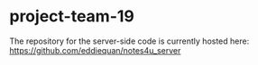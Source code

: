 # project-team-19

The repository for the server-side code is currently hosted here: https://github.com/eddiequan/notes4u_server
